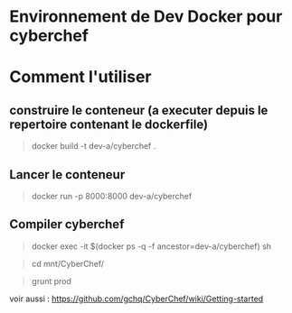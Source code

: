 # Environnement de Dev Docker pour cyberchef
# Comment l'utiliser 

## construire le conteneur (a executer depuis le repertoire contenant le dockerfile)
> docker build -t dev-a/cyberchef .


## Lancer le conteneur
> docker run -p 8000:8000 dev-a/cyberchef 

## Compiler cyberchef
>docker exec -it $(docker ps -q -f ancestor=dev-a/cyberchef) sh

> cd mnt/CyberChef/

> grunt prod

voir aussi : https://github.com/gchq/CyberChef/wiki/Getting-started
